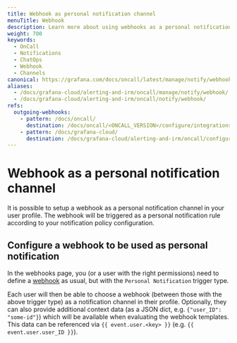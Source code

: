 ```yaml
---
title: Webhook as personal notification channel
menuTitle: Webhook
description: Learn more about using webhooks as a personal notification channel in Grafana OnCall.
weight: 700
keywords:
  - OnCall
  - Notifications
  - ChatOps
  - Webhook
  - Channels
canonical: https://grafana.com/docs/oncall/latest/manage/notify/webhook/
aliases:
  - /docs/grafana-cloud/alerting-and-irm/oncall/manage/notify/webhook/
  - /docs/grafana-cloud/alerting-and-irm/oncall/notify/webhook/
refs:
  outgoing-webhooks:
    - pattern: /docs/oncall/
      destination: /docs/oncall/<ONCALL_VERSION>/configure/integrations/outgoing-webhooks/
    - pattern: /docs/grafana-cloud/
      destination: /docs/grafana-cloud/alerting-and-irm/oncall/configure/integrations/outgoing-webhooks/
---
```


# Webhook as a personal notification channel

It is possible to setup a webhook as a personal notification channel in your user profile.
The webhook will be triggered as a personal notification rule according to your notification policy configuration.

## Configure a webhook to be used as personal notification

In the webhooks page, you (or a user with the right permissions) need to define a [webhook](ref:outgoing-webhooks) as usual,
but with the `Personal Notification` trigger type.

Each user will then be able to choose a webhook (between those with the above trigger type) as a notification channel in
their profile. Optionally, they can also provide additional context data (as a JSON dict, e.g. `{"user_ID": "some-id"}`)
which will be available when evaluating the webhook templates. This data can be referenced via `{{ event.user.<key> }}`
(e.g. `{{ event.user.user_ID }}`).
